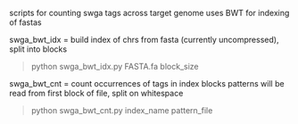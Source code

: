 scripts for counting swga tags across target genome
uses BWT for indexing of fastas

swga_bwt_idx = build index of chrs from fasta (currently uncompressed), split into blocks
> python swga_bwt_idx.py FASTA.fa block_size

swga_bwt_cnt = count occurrences of tags in index blocks
patterns will be read from first block of file, split on whitespace
> python swga_bwt_cnt.py index_name pattern_file
